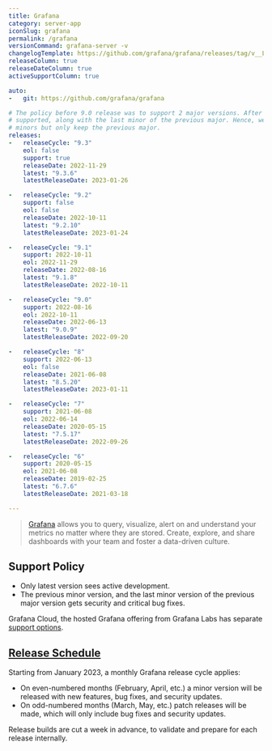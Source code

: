 ```yaml
---
title: Grafana
category: server-app
iconSlug: grafana
permalink: /grafana
versionCommand: grafana-server -v
changelogTemplate: https://github.com/grafana/grafana/releases/tag/v__LATEST__
releaseColumn: true
releaseDateColumn: true
activeSupportColumn: true

auto:
-   git: https://github.com/grafana/grafana

# The policy before 9.0 release was to support 2 major versions. After 9.0, 2 latest minors are
# supported, along with the last minor of the previous major. Hence, we break the latest series into
# minors but only keep the previous major.
releases:
-   releaseCycle: "9.3"
    eol: false
    support: true
    releaseDate: 2022-11-29
    latest: "9.3.6"
    latestReleaseDate: 2023-01-26

-   releaseCycle: "9.2"
    support: false
    eol: false
    releaseDate: 2022-10-11
    latest: "9.2.10"
    latestReleaseDate: 2023-01-24

-   releaseCycle: "9.1"
    support: 2022-10-11
    eol: 2022-11-29
    releaseDate: 2022-08-16
    latest: "9.1.8"
    latestReleaseDate: 2022-10-11

-   releaseCycle: "9.0"
    support: 2022-08-16
    eol: 2022-10-11
    releaseDate: 2022-06-13
    latest: "9.0.9"
    latestReleaseDate: 2022-09-20

-   releaseCycle: "8"
    support: 2022-06-13
    eol: false
    releaseDate: 2021-06-08
    latest: "8.5.20"
    latestReleaseDate: 2023-01-11

-   releaseCycle: "7"
    support: 2021-06-08
    eol: 2022-06-14
    releaseDate: 2020-05-15
    latest: "7.5.17"
    latestReleaseDate: 2022-09-26

-   releaseCycle: "6"
    support: 2020-05-15
    eol: 2021-06-08
    releaseDate: 2019-02-25
    latest: "6.7.6"
    latestReleaseDate: 2021-03-18

---
```


> [Grafana](https://grafana.com/grafana/) allows you to query, visualize, alert on and understand
> your metrics no matter where they are stored. Create, explore, and share dashboards with your team
> and foster a data-driven culture.

## Support Policy

- Only latest version sees active development.
- The previous minor version, and the last minor version of the previous major version gets security
  and critical bug fixes.

Grafana Cloud, the hosted Grafana offering from Grafana Labs has separate
[support options](https://grafana.com/docs/grafana-cloud/account-management/support/).

## [Release Schedule](https://grafana.com/blog/2022/12/13/grafana-releases-new-2023-release-schedule/)

Starting from January 2023, a monthly Grafana release cycle applies:

- On even-numbered months (February, April, etc.) a minor version will be released with new
  features, bug fixes, and security updates.
- On odd-numbered months (March, May, etc.) patch releases will be made, which will only include bug
  fixes and security updates.

Release builds are cut a week in advance, to validate and prepare for each release internally.
